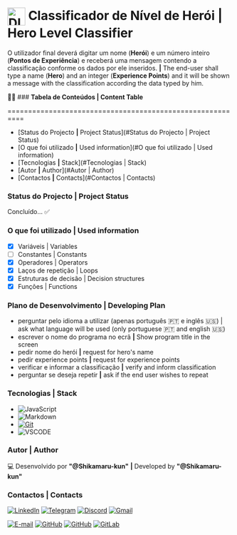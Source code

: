<h1>
   <a href="https://web.dio.me/users/stefano_lorenzo000/">
   <img align="center" width="40px" alt="DIO logo" src="https://hermes.digitalinnovation.one/assets/diome/logo-minimized.png"></a>
   <span><strong> Classificador de Nível de Herói | Hero Level Classifier</strong></span>
</h1>

O utilizador final deverá digitar um nome (**Herói**) e um número inteiro (**Pontos de Experiência**) e receberá uma mensagem contendo a classificação conforme os dados por ele inseridos. **|** The end-user shall type a name (**Hero**) and an integer (**Experience Points**) and it will be shown a message with the classification according the data typed by him.

:memo::pencil: ### **Tabela de Conteúdos | Content Table**

==========================================================

<!--ts-->
   * [Status do Projecto **|** Project Status](#Status do Projecto | Project Status)
   * [O que foi utilizado **|** Used information](#O que foi utilizado | Used information)
   * [Tecnologias **|** Stack](#Tecnologias | Stack)
   * [Autor **|** Author](#Autor | Author)
   * [Contactos **|** Contacts](#Contactos | Contacts)
<!--te-->

### **Status do Projecto | Project Status**

Concluído... :white_check_mark:

### **O que foi utilizado | Used information**

- [x]  Variáveis | Variables
- [ ]  Constantes | Constants
- [x]  Operadores | Operators
- [x]  Laços de repetição | Loops
- [x]  Estruturas de decisão | Decision structures
- [x]  Funções | Functions

### **Plano de Desenvolvimento | Developing Plan**

- perguntar pelo idioma a utilizar (apenas português :portugal: e inglês :us:) | ask what language will be used (only portuguese :portugal: and english :us:)
- escrever o nome do programa no ecrã **|** Show program title in the screen
- pedir nome do herói **|** request for hero's name 
- pedir experience points **|** request for experience points
- verificar e informar a classificação **|** verify and inform classification
- perguntar se deseja repetir **|** ask if the end user wishes to repeat

### **Tecnologias | Stack**

- ![JavaScript](https://img.shields.io/badge/JavaScript-000?style=for-the-badge&logo=javascript&logoColor=F0DB4F)
- ![Markdown](https://img.shields.io/badge/Markdown-000?style=for-the-badge&logo=markdown)
- [![Git](https://img.shields.io/badge/Git-000?style=for-the-badge&logo=git&logoColor=E94D5F)](https://git-scm.com/doc)
- ![VSCODE](https://img.shields.io/badge/vscode-000?style=for-the-badge&logo=visualstudiocode&logoColor=007ACC)

### **Autor | Author**

:computer: Desenvolvido por **"@Shikamaru-kun"** **|** Developed by **"@Shikamaru-kun"**

### **Contactos | Contacts**

<a href="https://www.linkedin.com/in/st%C3%A9fano-lorenzo-a09b43107/"><img src="https://img.shields.io/badge/LinkedIn-0077B5?style=for-the-badge&logo=linkedin&logoColor=white" alt="LinkedIn"></a>
  <a href="https://t.me/shika-san000"><img src="https://img.shields.io/badge/Telegram-FFF?style=for-the-badge&logo=telegram&logoColor=2CA5E0" alt="Telegram"></a>
  <a href="https://discord.com/channels/@shikamaru_22658/"><img src="https://img.shields.io/badge/Discord-7289DA?style=for-the-badge&logo=discord&logoColor=white" alt="Discord"></a>
  <a href="mailto:stefano.lorenzo000@gmail.com"><img src="https://img.shields.io/badge/Gmail-333333?style=for-the-badge&logo=gmail&logoColor=red" alt="Gmail"></a>
</div>

[![E-mail](https://img.shields.io/badge/-Email-000?style=for-the-badge&logo=microsoft-outlook&logoColor=blue)](mailto:stefan-lorenz000@hotmail.com) [![GitHub](https://img.shields.io/badge/GitHub-000?style=for-the-badge&logo=github&logoColor=blue)](https://github.com/shikamaru-kun1) [![GitHub](https://img.shields.io/badge/GitHub-000?style=for-the-badge&logo=github&logoColor=white)](https://github.com/StefanoLorenzo) [![GitLab](https://img.shields.io/badge/GitLab-000?style=for-the-badge&logo=gitlab&logoColor=orange)](https://gitlab.com/StefanoLorenzo)
